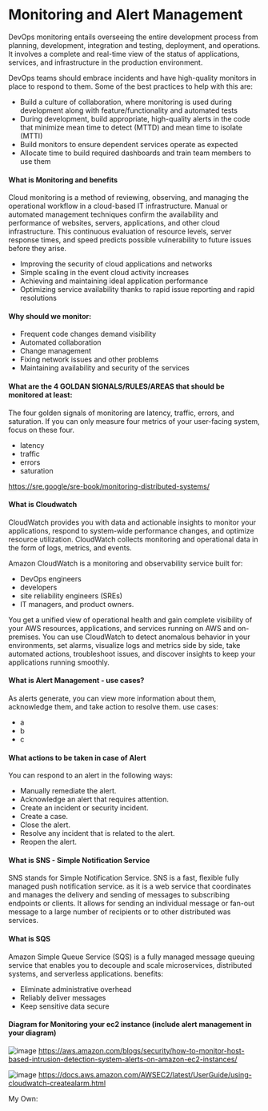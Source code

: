 # Monitoring and Alert Management

DevOps monitoring entails overseeing the entire development process from planning, development, integration and testing, deployment, and operations. It involves a complete and real-time view of the status of applications, services, and infrastructure in the production environment. 

DevOps teams should embrace incidents and have high-quality monitors in place to respond to them. Some of the best practices to help with this are:

- Build a culture of collaboration, where monitoring is used during development along with feature/functionality and automated tests
- During development, build appropriate, high-quality alerts in the code that minimize mean time to detect (MTTD) and mean time to isolate (MTTI)
- Build monitors to ensure dependent services operate as expected
- Allocate time to build required dashboards and train team members to use them

#### What is Monitoring and benefits  

Cloud monitoring is a method of reviewing, observing, and managing the operational workflow in a cloud-based IT infrastructure. Manual or automated management techniques confirm the availability and performance of websites, servers, applications, and other cloud infrastructure. This continuous evaluation of resource levels, server response times, and speed predicts possible vulnerability to future issues before they arise.

- Improving the security of cloud applications and networks
- Simple scaling in the event cloud activity increases
- Achieving and maintaining ideal application performance
- Optimizing service availability thanks to rapid issue reporting and rapid resolutions

#### Why should we monitor:
- Frequent code changes demand visibility
- Automated collaboration
- Change management
- Fixing network issues and other problems
- Maintaining availability and security of the services


#### What are the 4 GOLDAN SIGNALS/RULES/AREAS that should be monitored at least:
The four golden signals of monitoring are latency, traffic, errors, and saturation. If you can only measure four metrics of your user-facing system, focus on these four.

- latency 
- traffic
- errors
- saturation 

https://sre.google/sre-book/monitoring-distributed-systems/

#### What is Cloudwatch

CloudWatch provides you with data and actionable insights to monitor your applications, respond to system-wide performance changes, and optimize resource utilization. CloudWatch collects monitoring and operational data in the form of logs, metrics, and events.

Amazon CloudWatch is a monitoring and observability service built for:
- DevOps engineers 
- developers 
- site reliability engineers (SREs) 
- IT managers, and product owners. 

You get a unified view of operational health and gain complete visibility of your AWS resources, applications, and services running on AWS and on-premises. You can use CloudWatch to detect anomalous behavior in your environments, set alarms, visualize logs and metrics side by side, take automated actions, troubleshoot issues, and discover insights to keep your applications running smoothly.

#### What is Alert Management - use cases?
As alerts generate, you can view more information about them, acknowledge them, and take action to resolve them.
use cases:
- a
- b
- c

#### What actions to be taken in case of Alert
You can respond to an alert in the following ways:
- Manually remediate the alert.
- Acknowledge an alert that requires attention.
- Create an incident or security incident.
- Create a case.
- Close the alert.
- Resolve any incident that is related to the alert.
- Reopen the alert.

#### What is SNS - Simple Notification Service
SNS stands for Simple Notification Service. SNS is a fast, flexible fully managed push notification service. as it is a web service that coordinates and manages the delivery and sending of messages to subscribing endpoints or clients. It allows for sending an individual message or fan-out message to a large number of recipients or to other distributed was services.

#### What is SQS
Amazon Simple Queue Service (SQS) is a fully managed message queuing service that enables you to decouple and scale microservices, distributed systems, and serverless applications.
benefits:
- Eliminate administrative overhead
- Reliably deliver messages
- Keep sensitive data secure


#### Diagram for Monitoring your ec2 instance (include alert management in your diagram)

![image](https://user-images.githubusercontent.com/104793540/186397871-6b564d05-028d-4e84-9426-58fcc8b05d48.png)
https://aws.amazon.com/blogs/security/how-to-monitor-host-based-intrusion-detection-system-alerts-on-amazon-ec2-instances/

![image](https://user-images.githubusercontent.com/104793540/186398302-02d6e078-c909-4bf3-8b37-c7efe41ab800.png)
https://docs.aws.amazon.com/AWSEC2/latest/UserGuide/using-cloudwatch-createalarm.html

My Own:


